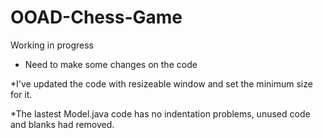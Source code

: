 # OOAD-Chess-Game
Working in progress
- Need to make some changes on the code

*I've updated the code with resizeable window and set the minimum size for it.

*The lastest Model.java code has no indentation problems, unused code and blanks had removed.
